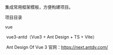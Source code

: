 集成常用框架模板，方便构建项目。

项目目录

vue

​	vue3-antd（Vue3 + Ant Design + TS + Vite）

​	Ant Design Of Vue 3 官网：https://next.antdv.com/